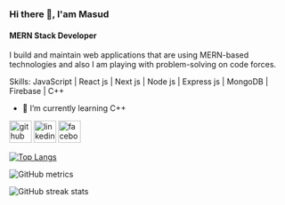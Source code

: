 ### Hi there 👋, I'am Masud
#### MERN Stack Developer
I build and maintain web applications that are using MERN-based technologies and also I am playing with problem-solving on code forces. 

Skills: JavaScript | React js | Next js | Node js | Express js | MongoDB | Firebase | C++

- 🌱 I’m currently learning C++ 


[<img src='https://cdn.jsdelivr.net/npm/simple-icons@3.0.1/icons/github.svg' alt='github' height='40'>](https://github.com/masudrahman-dev)  [<img src='https://cdn.jsdelivr.net/npm/simple-icons@3.0.1/icons/linkedin.svg' alt='linkedin' height='40'>](https://www.linkedin.com/in/https://www.linkedin.com/in/masud-rahman-b56072270//)  [<img src='https://cdn.jsdelivr.net/npm/simple-icons@3.0.1/icons/facebook.svg' alt='facebook' height='40'>](https://www.facebook.com/https://www.facebook.com/masudrahman.dev/)  

[![Top Langs](https://github-readme-stats.vercel.app/api/top-langs/?username=masudrahman-dev)](https://github.com/anuraghazra/github-readme-stats)

![GitHub metrics](https://metrics.lecoq.io/masudrahman-dev)  

![GitHub streak stats](https://streak-stats.demolab.com/?user=masudrahman-dev)  

